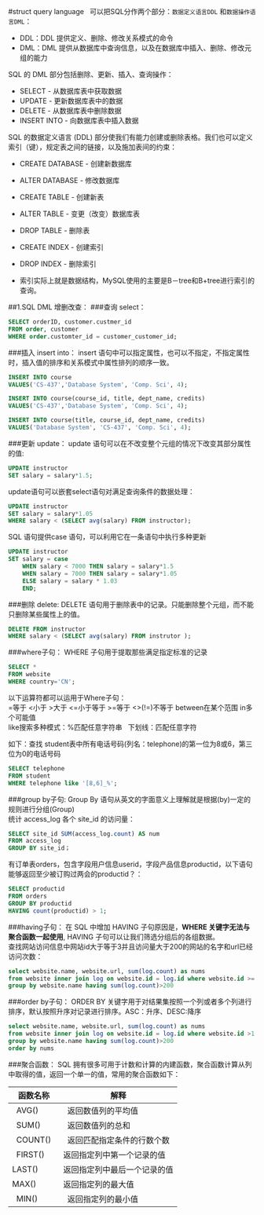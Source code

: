 #struct query language   
可以把SQL分作两个部分：`数据定义语言DDL` 和`数据操作语言DML`：   
* DDL：DDL 提供定义、删除、修改关系模式的命令
* DML：DML 提供从数据库中查询信息，以及在数据库中插入、删除、修改元组的能力

SQL 的 DML 部分包括删除、更新、插入、查询操作：

* SELECT - 从数据库表中获取数据
* UPDATE - 更新数据库表中的数据
* DELETE - 从数据库表中删除数据
* INSERT INTO - 向数据库表中插入数据

SQL 的数据定义语言 (DDL) 部分使我们有能力创建或删除表格。我们也可以定义索引（键），规定表之间的链接，以及施加表间的约束：

* CREATE DATABASE - 创建新数据库
* ALTER DATABASE - 修改数据库
* CREATE TABLE - 创建新表
* ALTER TABLE - 变更（改变）数据库表
* DROP TABLE - 删除表
* CREATE INDEX - 创建索引
* DROP INDEX - 删除索引

* 索引实际上就是数据结构，MySQL使用的主要是B－tree和B+tree进行索引的查询。

##1.SQL DML 增删改查：
###查询 select：
```sql
SELECT orderID, customer.custmer_id
FROM order, customer
WHERE order.customter_id = customer_customer_id;
```

###插入 insert into：
insert 语句中可以指定属性，也可以不指定，不指定属性时，插入值的排序和关系模式中属性排列的顺序一致。  
```sql
INSERT INTO course
VALUES('CS-437','Database System', 'Comp. Sci', 4);

INSERT INTO course(course_id, title, dept_name, credits)
VALUES('CS-437','Database System', 'Comp. Sci', 4);

INSERT INTO course(title, course_id, dept_name, credits)
VALUES('Database System', 'CS-437', 'Comp. Sci', 4);
```

###更新 update：
update 语句可以在不改变整个元组的情况下改变其部分属性的值:  
```sql
UPDATE instructor
SET salary = salary*1.5;
```
update语句可以嵌套select语句对满足查询条件的数据处理：
```sql
UPDATE instructor
SET salary = salary*1.05
WHERE salary < (SELECT avg(salary) FROM instructor);
```
SQL 语句提供case 语句，可以利用它在一条语句中执行多种更新
```sql
UPDATE instructor
SET salary = case
    WHEN salary < 7000 THEN salary = salary*1.5
    WHEN salary = 7000 THEN salary = salary*1.05
    ELSE salary = salary * 1.03
    END;
```

###删除 delete:
DELETE 语句用于删除表中的记录。只能删除整个元组，而不能只删除某些属性上的值。  
```sql
DELETE FROM instructor
WHERE salary < (SELECT avg(salary) FROM instrutor );
```

###where子句：
WHERE 子句用于提取那些满足指定标准的记录  
```sql
SELECT *
FROM website
WHERE country='CN';
```
以下运算符都可以运用于Where子句：   
=等于   <小于   >大于   <=小于等于    >=等于    <>(!=)不等于     between在某个范围     in多个可能值       
like搜索多种模式：%匹配任意字符串   下划线：匹配任意字符    

如下：查找 student表中所有电话号码(列名：telephone)的第一位为8或6，第三位为0的电话号码   
```sql
SELECT telephone
FROM student
WHERE telephone like '[8,6]_%';
```

###group by子句:
Group By 语句从英文的字面意义上理解就是根据(by)一定的规则进行分组(Group)  
统计 access_log 各个 site_id 的访问量：  
```sql
SELECT site_id SUM(access_log.count) AS num
FROM access_log 
GROUP BY site_id；
```
有订单表orders，包含字段用户信息userid，字段产品信息productid，以下语句能够返回至少被订购过两会的productid？：  
```sql
SELECT productid
FROM orders
GROUP BY productid 
HAVING count(productid) > 1;
```

###having子句：
在 SQL 中增加 HAVING 子句原因是，**WHERE 关键字无法与聚合函数一起使用**, HAVING 子句可以让我们筛选分组后的各组数据。  
查找网站访问信息中网站id大于等于3并且访问量大于200的网站的名字和url已经访问次数：
```sql
select website.name, website.url, sum(log.count) as nums 
from website inner join log on website.id = log.id where website.id >= 3
group by website.name having sum(log.count)>200
```

###order by子句：
ORDER BY 关键字用于对结果集按照一个列或者多个列进行排序，默认按照升序对记录进行排序。ASC：升序、DESC:降序
```sql
select website.name, website.url, sum(log.count) as nums 
from website inner join log on website.id = log.id where website.id >1
group by website.name having sum(log.count)>200
order by nums
```

###聚合函数：
SQL 拥有很多可用于计数和计算的内建函数，聚合函数计算从列中取得的值，返回一个单一的值，常用的聚合函数如下：

| 函数名称 |解释|
|---------|----|
|    AVG()    |   返回数值列的平均值       |
|    SUM()    |   返回数值列的总和         |
|   COUNT()   |   返回匹配指定条件的行数个数|
|   FIRST()   | 返回指定列中第一个记录的值  |
|   LAST()    | 返回指定列中最后一个记录的值|
|    MAX()    |   返回指定列的最大值       |
|    MIN()    |   返回指定列的最小值       |



